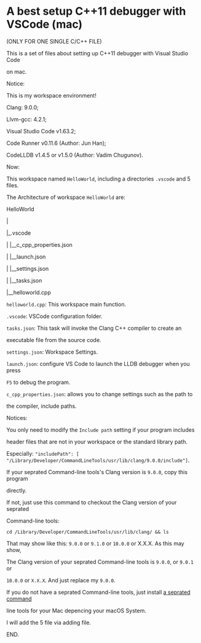 # A best setup C++11 debugger with VSCode (mac)

(ONLY FOR ONE SINGLE C/C++ FILE)

This is a set of files about setting up C++11 debugger with Visual Studio Code

on mac.

Notice: 

This is my workspace environment!

Clang: 9.0.0;

Llvm-gcc: 4.2.1;

Visual Studio Code v1.63.2;

Code Runner v0.11.6 (Author: Jun Han);

CodeLLDB v1.4.5 or v1.5.0 (Author: Vadim Chugunov).

Now:

This workspace named `HelloWorld`, including a directories `.vscode` and 5 files.

The Architecture of workspace `HelloWorld` are:

   HelloWorld

   |

   |_.vscode

   |     |__c_cpp_properties.json

   |     |__launch.json

   |     |__settings.json

   |     |__tasks.json

   |__helloworld.cpp

`helloworld.cpp`: This workspace main function.

`.vscode`: VSCode configuration folder.

`tasks.json`: This task will invoke the Clang C++ compiler to create an 

executable file from the source code.

`settings.json`: Workspace Settings.

`launch.json`: configure VS Code to launch the LLDB debugger when you press

`F5` to debug the program.

`c_cpp_properties.json`: allows you to change settings such as the path to 

the compiler, include paths.

Notices:

You only need to modify the `Include path` setting if your program includes 

header files that are not in your workspace or the standard library path.

Especially: `"includePath": [ "/Library/Developer/CommandLineTools/usr/lib/clang/9.0.0/include"]`.

If your seprated Command-line tools's Clang version is `9.0.0`, copy this program

directly.

If not, just use this command to checkout the Clang version of your seprated 

Command-line tools:

`cd /Library/Developer/CommandLineTools/usr/lib/clang/ && ls`

That may show like this: `9.0.0` or `9.1.0` or `10.0.0` or X.X.X. As this may show,

The Clang version of your seprated Command-line tools is `9.0.0`, or `9.0.1` or 

`10.0.0` or `X.X.X`. And just replace my `9.0.0`.

If you do not have a seprated Command-line tools, just install [a seprated command](https://developer.apple.com/download/all/?q=command%20line%20tools)

line tools for your Mac depencing your macOS System.

I will add the 5 file via adding file.

END.
